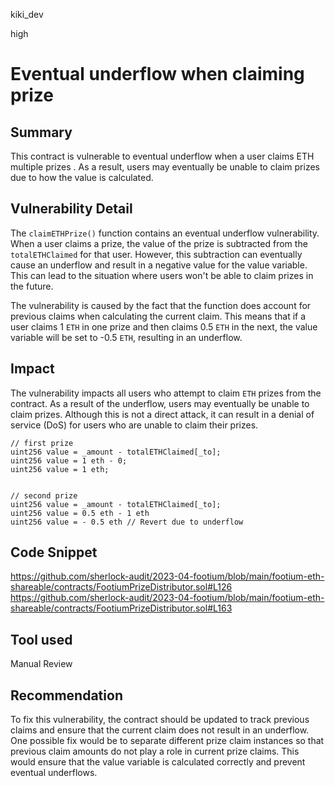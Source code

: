 kiki_dev

high

# Eventual underflow when claiming prize

## Summary
This contract is vulnerable to eventual underflow when a user claims ETH multiple prizes  . As a result, users may eventually be unable to claim prizes due to how the value is calculated.


## Vulnerability Detail
The `claimETHPrize()` function contains an eventual underflow vulnerability. When a user claims a prize, the value of the prize is subtracted from the `totalETHClaimed` for that user. However, this subtraction can eventually cause an underflow and result in a negative value for the value variable. This can lead to the situation where users won't be able to claim prizes in the future.

The vulnerability is caused by the fact that the function does account for previous claims when calculating the current claim. This means that if a user claims 1 `ETH` in one prize and then claims 0.5 `ETH` in the next, the value variable will be set to -0.5 `ETH`, resulting in an underflow.
## Impact
The vulnerability impacts all users who attempt to claim `ETH` prizes from the contract. As a result of the underflow, users may eventually be unable to claim prizes. Although this is not a direct attack, it can result in a denial of service (DoS) for users who are unable to claim their prizes.

```solidity
// first prize
uint256 value = _amount - totalETHClaimed[_to]; 
uint256 value = 1 eth - 0; 
uint256 value = 1 eth; 


// second prize
uint256 value = _amount - totalETHClaimed[_to]; 
uint256 value = 0.5 eth - 1 eth
uint256 value = - 0.5 eth // Revert due to underflow 

```


## Code Snippet
https://github.com/sherlock-audit/2023-04-footium/blob/main/footium-eth-shareable/contracts/FootiumPrizeDistributor.sol#L126
https://github.com/sherlock-audit/2023-04-footium/blob/main/footium-eth-shareable/contracts/FootiumPrizeDistributor.sol#L163
## Tool used

Manual Review

## Recommendation

To fix this vulnerability, the contract should be updated to track previous claims and ensure that the current claim does not result in an underflow. One possible fix would be to separate different prize claim instances so that previous claim amounts do not play a role in current prize claims. This would ensure that the value variable is calculated correctly and prevent eventual underflows.
